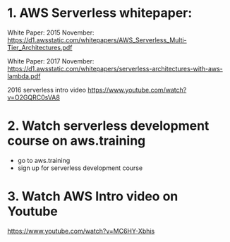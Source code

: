 # 1. AWS Serverless whitepaper:
White Paper: 2015 November:
https://d1.awsstatic.com/whitepapers/AWS_Serverless_Multi-Tier_Architectures.pdf

White Paper: 2017 November:
https://d1.awsstatic.com/whitepapers/serverless-architectures-with-aws-lambda.pdf

2016 serverless intro video
https://www.youtube.com/watch?v=O2GQRC0sVA8


# 2. Watch serverless development course on aws.training
- go to aws.training
- sign up for serverless development course

# 3. Watch AWS Intro video on Youtube
https://www.youtube.com/watch?v=MC6HY-Xbhis
